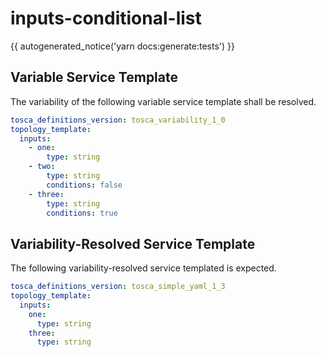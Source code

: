 # inputs-conditional-list

{{ autogenerated_notice('yarn docs:generate:tests') }}


## Variable Service Template

The variability of the following variable service template shall be resolved.

```yaml linenums="1"
tosca_definitions_version: tosca_variability_1_0
topology_template:
  inputs:
    - one:
        type: string
    - two:
        type: string
        conditions: false
    - three:
        type: string
        conditions: true
```




## Variability-Resolved Service Template

The following variability-resolved service templated is expected.

```yaml linenums="1"
tosca_definitions_version: tosca_simple_yaml_1_3
topology_template:
  inputs:
    one:
      type: string
    three:
      type: string
```


